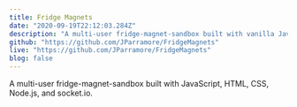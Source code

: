 ```yaml
---
title: Fridge Magnets
date: "2020-09-19T22:12:03.284Z"
description: "A multi-user fridge-magnet-sandbox built with vanilla JavaScript, HTML, CSS, Node.js, and socket.io."
github: "https://github.com/JParramore/FridgeMagnets"
live: "https://github.com/JParramore/FridgeMagnets"
blog: false
---
```


A multi-user fridge-magnet-sandbox built with JavaScript, HTML, CSS, Node.js, and socket.io.